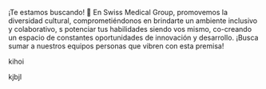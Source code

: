 ¡Te estamos buscando! 🔎
En Swiss Medical Group, promovemos la diversidad cultural, comprometiéndonos en brindarte un ambiente inclusivo y colaborativo, s potenciar tus habilidades siendo vos mismo, co-creando un espacio de constantes oportunidades de innovación y desarrollo. ¡Busca sumar a nuestros equipos personas que vibren con esta premisa!

kihoi

kjbjl




